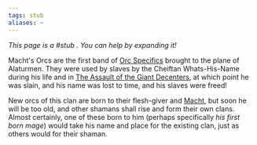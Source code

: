 ```yaml
---
tags: stub
aliases: ~
---
```


*This page is a #stub . You can help by expanding it!*

Macht's Orcs are the first band of [Orc Specifics](..\..\..\..\..\..\Big%20Lore\Heritages\Orc%20Specifics.md) brought to the plane of Alaturmen. They were used by slaves by the Cheiftan Whats-His-Name during his life and in [The Assault of the Giant Decenters](..\Local%20Lore\The%20Assault%20of%20the%20Giant%20Decenters.md), at which point he was slain, and his name was lost to time, and his slaves were freed! 

New orcs of this clan are born to their flesh-giver and [Macht](..\..\..\..\..\..\..\Game%20Notes\NPCs\ala%20Alaturmen\Weak%20Power\Orcish%20Shamans\Macht.md), but soon he will be too old, and other shamans shall rise and form their own clans. Almost certainly, one of these born to him (perhaps specifically *his first born mage*) would take his name and place for the existing clan, just as others would for their shaman.
